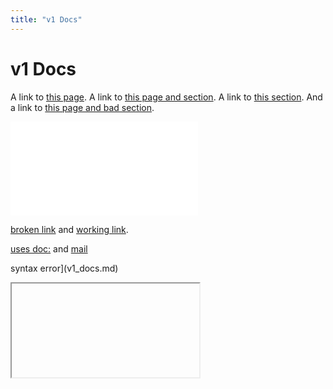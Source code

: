 ```yaml
---
title: "v1 Docs"
---
```


# v1 Docs

A link to [this page](v1_docs.md).
A link to [this page and section](../docs/v1_docs.md#v1-docs).
A link to [this section](#v1-docs).
And a link to [this page and bad section](../docs/v1_docs.md#v2-docs).

![fake image](v1_docs.md)

[broken link](../../v2/docs/v2_docs.md) and [working link](../docs/v1_docs.md).

[uses doc:](doc:page) and [mail](mailto:email)

syntax error](v1_docs.md)

<a href="v1_docs.md"></a>
<iframe src="https://">
<script src="https://">
<source src="https://">
<img src="v1_docs.md">

![broken image (odd).JPG](broken image (odd).JPG)

![http image](https://image.png)

[http link](https://link)

[self ok](https://test.farm.bot)
[self v ok](https://test.farm.bot/docs/v1.0), [self bad](https://test.farm.bot/page)

:-1::+1: :11::100: :clock1: :abc::abcde: :t-rex::alarm-clock:

